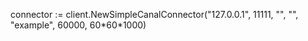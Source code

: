 connector := client.NewSimpleCanalConnector\("127.0.0.1", 11111, "", "", "example", 60000, 60\*60\*1000\)


